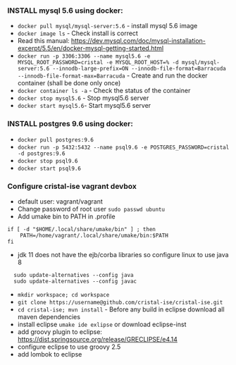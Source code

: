 ### INSTALL mysql 5.6 using docker:

- `docker pull mysql/mysql-server:5.6` - install mysql 5.6 image
-  `docker image ls` - Check install is correct
- Read this manual: https://dev.mysql.com/doc/mysql-installation-excerpt/5.5/en/docker-mysql-getting-started.html
- `docker run -p 3306:3306 --name mysql5.6 -e MYSQL_ROOT_PASSWORD=cristal -e MYSQL_ROOT_HOST=% -d mysql/mysql-server:5.6 --innodb-large-prefix=ON --innodb-file-format=Barracuda --innodb-file-format-max=Barracuda` - Create and run the docker container (shall be done only once)
- `docker container ls -a` - Check the status of the container
- `docker stop mysql5.6` - Stop  mysql5.6 server
- `docker start mysql5.6`- Start mysql5.6 server

### INSTALL postgres 9.6 using docker:
- `docker pull postgres:9.6`
- `docker run -p 5432:5432 --name psql9.6 -e POSTGRES_PASSWORD=cristal -d postgres:9.6`
- `docker stop psql9.6`
- `docker start psql9.6`

### Configure cristal-ise vagrant devbox

- default user: vagrant/vagrant
- Change password of root user
    `sudo passwd ubuntu`
- Add umake bin to PATH in .profile

```shell
if [ -d "$HOME/.local/share/umake/bin" ] ; then
    PATH=/home/vagrant/.local/share/umake/bin:$PATH
fi
```

- jdk 11 does not have the ejb/corba libraries so configure linux to use java 8
```shell
  sudo update-alternatives --config java
  sudo update-alternatives --config javac
```

- `mkdir workspace; cd workspace`
- `git clone https://username@github.com/cristal-ise/cristal-ise.git`
- `cd cristal-ise; mvn install` - Before any build in eclipse download all maven dependencies
- install eclipse `umake ide exlipse` or download eclipse-inst
- add groovy plugin to eclipse:  https://dist.springsource.org/release/GRECLIPSE/e4.14
- configure eclipse to use groovy 2.5
- add lombok to eclipse
